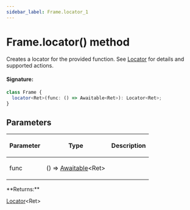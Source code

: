 ```yaml
---
sidebar_label: Frame.locator_1
---
```


# Frame.locator() method

Creates a locator for the provided function. See [Locator](./puppeteer.locator.md) for details and supported actions.

#### Signature:

```typescript
class Frame {
  locator<Ret>(func: () => Awaitable<Ret>): Locator<Ret>;
}
```

## Parameters

<table><thead><tr><th>

Parameter

</th><th>

Type

</th><th>

Description

</th></tr></thead>
<tbody><tr><td>

func

</td><td>

() =&gt; [Awaitable](./puppeteer.awaitable.md)&lt;Ret&gt;

</td><td>

</td></tr>
</tbody></table>
**Returns:**

[Locator](./puppeteer.locator.md)&lt;Ret&gt;
